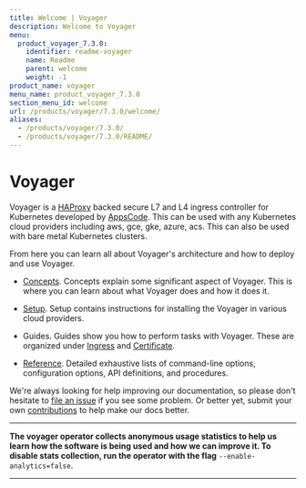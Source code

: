 ```yaml
---
title: Welcome | Voyager
description: Welcome to Voyager
menu:
  product_voyager_7.3.0:
    identifier: readme-voyager
    name: Readme
    parent: welcome
    weight: -1
product_name: voyager
menu_name: product_voyager_7.3.0
section_menu_id: welcome
url: /products/voyager/7.3.0/welcome/
aliases:
  - /products/voyager/7.3.0/
  - /products/voyager/7.3.0/README/
---
```


# Voyager

Voyager is a [HAProxy](http://www.haproxy.org/) backed secure L7 and L4 ingress controller for Kubernetes developed by [AppsCode](https://appscode.com). This can be used with any Kubernetes cloud providers including aws, gce, gke, azure, acs. This can also be used with bare metal Kubernetes clusters.

From here you can learn all about Voyager's architecture and how to deploy and use Voyager.

- [Concepts](/products/voyager/7.3.0/concepts/). Concepts explain some significant aspect of Voyager. This
is where you can learn about what Voyager does and how it does it.

- [Setup](/products/voyager/7.3.0/setup/). Setup contains instructions for installing
  the Voyager in various cloud providers.

- Guides. Guides show you how to perform tasks with Voyager. These are organized under [Ingress](/products/voyager/7.3.0/guides/ingress) and [Certificate](/products/voyager/7.3.0/guides/certificate).

- [Reference](/products/voyager/7.3.0/reference/). Detailed exhaustive lists of
command-line options, configuration options, API definitions, and procedures.

We're always looking for help improving our documentation, so please don't hesitate to
[file an issue](https://github.com/appscode/voyager/issues/new) if you see some problem.
Or better yet, submit your own [contributions](/products/voyager/7.3.0/CONTRIBUTING) to help
make our docs better.

---

**The voyager operator collects anonymous usage statistics to help us learn how the software is being used and how we can improve it.
To disable stats collection, run the operator with the flag** `--enable-analytics=false`.

---
